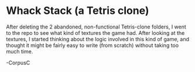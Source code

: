 # Whack Stack (a Tetris clone)

After deleting the 2 abandoned, non-functional Tetris-clone folders, I went to the repo to see what kind of
textures the game had.  After looking at the textures, I started thinking 
about the logic involved in this kind of game, and thought it might be fairly easy to write 
(from scratch) without taking too much time.

-CorpusC
